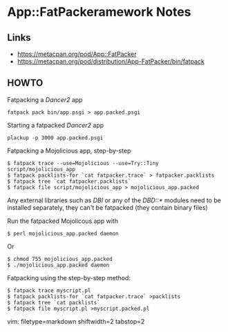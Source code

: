 # App::FatPackeramework Notes #

## Links ##
- https://metacpan.org/pod/App::FatPacker
- https://metacpan.org/pod/distribution/App-FatPacker/bin/fatpack

## HOWTO ##
Fatpacking a _Dancer2_ app

    fatpack pack bin/app.psgi > app.packed.psgi

Starting a fatpacked _Dancer2_ app

    plackup -p 3000 app.packed.psgi

Fatpacking a Mojolicious app, step-by-step

    $ fatpack trace --use=Mojolicious --use=Try::Tiny script/mojolicious_app
    $ fatpack packlists-for `cat fatpacker.trace` > fatpacker.packlists
    $ fatpack tree `cat fatpacker.packlists`
    $ fatpack file script/mojolicious_app > mojolicious_app.packed

Any external libraries such as _DBI_ or any of the _DBD::*_ modules need to be
installed separately, they can't be fatpacked (they contain binary files)

Run the fatpacked Mojolicous app with

    $ perl mojolicious_app.packed daemon

Or

    $ chmod 755 mojolicious_app.packed
    $ ./mojolicious_app.packed daemon

Fatpacking using the step-by-step method:

    $ fatpack trace myscript.pl
    $ fatpack packlists-for `cat fatpacker.trace` >packlists
    $ fatpack tree `cat packlists`
    $ fatpack file myscript.pl >myscript.packed.pl

vim: filetype=markdown shiftwidth=2 tabstop=2

